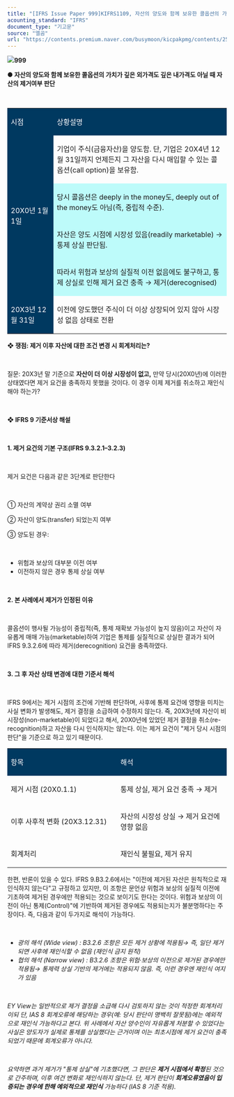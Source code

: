 ```yaml
---
title: "[IFRS Issue Paper 999]KIFRS1109, 자산의 양도와 함께 보유한 콜옵션의 가치가 깊은 외가격도 깊은 내가격도 아닐 때 자산의 제거여부 판단"
acounting_standard: "IFRS"
document_type: "기고문"
source: "엘곰"
url: "https://contents.premium.naver.com/busymoon/kicpakpmg/contents/250805105132390wj"
---
```

![](https://n2.news.naver.com/l.gif?type=content)**999**

**● 자산의 양도와 함께 보유한 콜옵션의 가치가 깊은 외가격도 깊은 내가격도 아닐 때 자산의 제거여부 판단**

**​**

<table style=""><tbody><tr><td colspan="1" rowspan="1" style="width: 21.03%; height: 40.0px;  background-color: #003960;"><div><p style=""><span style="color:#ffffff;">시점</span></p></div></td><td colspan="1" rowspan="1" style="width: 78.97%; height: 40.0px;  background-color: #003960;"><div><p style=""><span style="color:#ffffff;">상황설명</span></p></div></td></tr><tr><td colspan="1" rowspan="4" style="width: 21.03%; height: 160.0px;  background-color: #003960;"><div><p style=""><span style="color:#ffffff;">20X0년 1월 1일</span></p></div></td><td colspan="1" rowspan="1" style="width: 78.97%; height: 40.0px;  "><div><p style=""><span style="">기업이 주식(금융자산)을 양도함. 단, 기업은 20X4년 12월 31일까지 언제든지 그 자산을 다시 매입할 수 있는 콜옵션(call option)을 보유함.</span></p></div></td></tr><tr><td colspan="1" rowspan="1" style="width: 78.97%; height: 40.0px;  background-color: #bdfbfa;"><div><p style=""><span style="">당시 콜옵션은 </span><span style="">deeply in the money</span><span style="">도, </span><span style="">deeply out of the money</span><span style="">도 아님(즉, 중립적 수준).</span></p></div></td></tr><tr><td colspan="1" rowspan="1" style="width: 78.97%; height: 40.0px;  background-color: #bdfbfa;"><div><p style=""><span style="">자산은 양도 시점에 </span><span style="">시장성 있음(readily marketable)</span><span style=""> → 통제 상실 판단됨.</span></p></div></td></tr><tr><td colspan="1" rowspan="1" style="width: 78.97%; height: 40.0px;  background-color: #bdfbfa;"><div><p style=""><span style="">따라서 </span><span style="">위험과 보상의 실질적 이전 없음에도 불구하고</span><span style="">, 통제 상실로 인해 </span><span style="">제거 요건 충족 → 제거(derecognised)</span></p></div></td></tr><tr><td colspan="1" rowspan="1" style="width: 21.03%; height: 40.0px;  background-color: #003960;"><div><p style=""><span style="color:#ffffff;">20X3년 1</span><span style="color:#ffffff;">2월 31일</span></p></div></td><td colspan="1" rowspan="1" style="width: 78.97%; height: 40.0px;  "><div><p style=""><span style="">이전에 양도했던 주식이 더 이상 상장되어 있지 않아 시장성 없음 상태로 전환</span></p></div></td></tr></tbody></table>

**❖ 쟁점: 제거 이후 자산에 대한 조건 변경 시 회계처리는?**

​

질문: 20X3년 말 기준으로 **자산이 더 이상 시장성이 없고,** 만약 당시(20X0년)에 이러한 상태였다면 제거 요건을 충족하지 못했을 것이다. 이 경우 이제 제거를 취소하고 재인식해야 하는가?

​

**❖ IFRS 9 기준서상 해설**

**​**

**1\. 제거 요건의 기본 구조(IFRS 9.3.2.1–3.2.3)**

​

제거 요건은 다음과 같은 3단계로 판단한다

​

① 자산의 계약상 권리 소멸 여부

② 자산이 양도(transfer) 되었는지 여부

③ 양도된 경우:

​

- 위험과 보상의 대부분 이전 여부
- 이전하지 않은 경우 통제 상실 여부

​

**2\. 본 사례에서 제거가 인정된 이유**

​

콜옵션이 행사될 가능성이 중립적(즉, 통제 재확보 가능성이 높지 않음)이고 자산이 자유롭게 매매 가능(marketable)하여 기업은 통제를 실질적으로 상실한 결과가 되어 IFRS 9.3.2.6에 따라 제거(derecognition) 요건을 충족하였다.

​

**3\. 그 후 자산 상태 변경에 대한 기준서 해석**

​

IFRS 9에서는 제거 시점의 조건에 기반해 판단하며, 사후에 통제 요건에 영향을 미치는 사실 변화가 발생해도, 제거 결정을 소급하여 수정하지 않는다. 즉, 20X3년에 자산이 비시장성(non-marketable)이 되었다고 해서, 20X0년에 있었던 제거 결정을 취소(re-recognition)하고 자산을 다시 인식하지는 않는다. 이는 제거 요건이 "제거 당시 시점의 판단"을 기준으로 하고 있기 때문이다.

<table style=""><tbody><tr><td colspan="1" rowspan="1" style="width: 50.0%; height: 40.0px;  background-color: #003960;"><div><p style=""><span style="color:#ffffff;">항목</span></p></div></td><td colspan="1" rowspan="1" style="width: 50.0%; height: 40.0px;  background-color: #003960;"><div><p style=""><span style="color:#ffffff;">해석</span></p></div></td></tr><tr><td colspan="1" rowspan="1" style="width: 50.0%; height: 40.0px;  "><div><p style=""><span style="">제거 시점 (20X0.1.1)</span></p></div></td><td colspan="1" rowspan="1" style="width: 50.0%; height: 40.0px;  "><div><p style=""><span style="">통제 상실, 제거 요건 충족 → </span><span style="">제거</span></p></div></td></tr><tr><td colspan="1" rowspan="1" style="width: 50.0%; height: 40.0px;  "><div><p style=""><span style="">이후 사후적 변화 (20X3.12.31)</span></p></div></td><td colspan="1" rowspan="1" style="width: 50.0%; height: 40.0px;  "><div><p style=""><span style="">자산의 시장성 상실 → </span><span style="">제거 요건에 영향 없음</span></p></div></td></tr><tr><td colspan="1" rowspan="1" style="width: 50.0%; height: 40.0px;  "><div><p style=""><span style="">회계처리</span></p></div></td><td colspan="1" rowspan="1" style="width: 50.0%; height: 40.0px;  "><div><p style=""><span style="">재인식 불필요</span><span style="">, 제거 유지</span></p></div></td></tr></tbody></table>

한편, 반론이 있을 수 있다. IFRS 9.B3.2.6에서는 "이전에 제거된 자산은 원칙적으로 재인식하지 않는다"고 규정하고 있지만, 이 조항은 문언상 위험과 보상의 실질적 이전에 기초하여 제거된 경우에만 적용되는 것으로 보이기도 한다는 것이다. 위험과 보상의 이전이 아닌 통제(Control)"에 기반하여 제거된 경우에도 적용되는지가 불분명하다는 주장이다. 즉, 다음과 같이 두가지로 해석이 가능하다.

​

- *광의 해석 (Wide view) : B3.2.6 조항은 모든 제거 상황에 적용됨→ 즉, 일단 제거되면 사후에 재인식할 수 없음 (재인식 금지 원칙)*
- *협의 해석 (Narrow view) : B3.2.6 조항은 위험·보상의 이전으로 제거된 경우에만 적용됨→ 통제력 상실 기반의 제거에는 적용되지 않음. 즉, 이런 경우엔 재인식 여지가 있음*

*​*

*EY View는 일반적으로 제거 결정을 소급해 다시 검토하지 않는 것이 적정한 회계처리이되 단, IAS 8 회계오류에 해당하는 경우(예: 당시 판단이 명백히 잘못됨)에는 예외적으로 재인식 가능하다고 본다. 위 사례에서 자산 양수인이 자유롭게 처분할 수 있었다는 사실은 양도자가 실제로 통제를 상실했다는 근거이며 이는 최초시점에 제거 요건이 충족되었기 때문에 회계오류가 아니다.*

*​*

*요약하면 과거 제거가 "통제 상실"에 기초했다면, 그 판단은* ***제거 시점에서 확정****된 것으로 간주하며, 이후 여건 변화로 재인식하지 않는다. 단, 제거 판단이* ***회계오류였음이 입증되는 경우에 한해 예외적으로 재인식*** *가능하다 (IAS 8 기준 적용).*